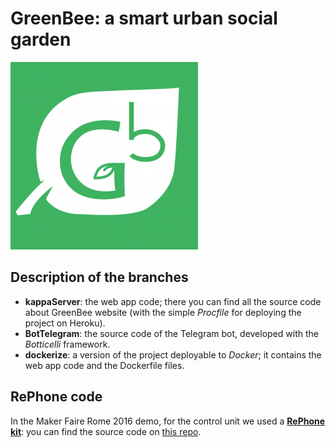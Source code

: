 # GreenBee: a smart urban social garden

![GreenBee logo](/images/logo.png?raw=true)

## Description of the branches

* **kappaServer**: the web app code; there you can find all the source code about GreenBee website (with the simple _Procfile_ for deploying the project on Heroku).
* **BotTelegram**: the source code of the Telegram bot, developed with the _Botticelli_ framework.
* **dockerize**: a version of the project deployable to _Docker_; it contains the web app code and the Dockerfile files.

## RePhone code

In the Maker Faire Rome 2016 demo, for the control unit we used a [**RePhone kit**](https://www.seeedstudio.com/RePhone-Kit-Create-p-2552.html): you can find the source code on [this repo](https://github.com/andijcr/RePhone_on_Linux/tree/ortobio).
